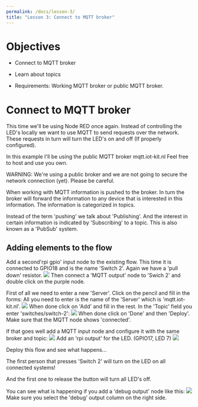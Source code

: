 ```yaml
---
permalink: /docs/lesson-3/
title: "Lesson 3: Connect to MQTT broker"
---
```


# Objectives
- Connect to MQTT broker
- Learn about topics

- Requirements: Working MQTT broker or public MQTT broker.

# Connect to MQTT broker
This time we'll be using Node RED once again.
Instead of controlling the LED's locally we want to use MQTT to send requests over the network. These requests in turn will turn the LED's on and off (If properly configured).

In this example I'll be using the public MQTT broker mqtt.iot-kit.nl
Feel free to host and use you own.

WARNING: We're using a public broker and we are not going to secure the network connection (yet). Please be careful.

When working with MQTT information is pushed to the broker. In turn the broker will forward the information to any device that is interested in this information. The information is categorized in topics.

Instead of the term 'pushing' we talk about 'Publishing'. And the interest in certain information is indicated by 'Subscribing' to a topic.
This is also known as a 'PubSub' system.

## Adding elements to the flow
Add a second'rpi gpio' input node to the existing flow. This time it is connected to GPIO18 and is the name 'Switch 2'. Again we have a 'pull down' resistor.
![](/img/lessons/lesson-3/switch-2.png)
Then connect a 'MQTT output' node to 'Swich 2' and double click on the purple node.

First of all we need to enter a new 'Server'. Click on the pencil and fill in the forms:
All you need to enter is the name of the 'Server' which is 'mqtt.iot-kit.nl'. ![](/img/lessons/lesson-3/mqtt-output-1.png)
When done click on 'Add' and fill in the rest.
In the 'Topic' field you enter 'switches/switch-2': ![](/img/lessons/lesson-3/mqtt-output-2.png)
When done click on 'Done' and then 'Deploy'.
Make sure that the MQTT node shows 'connected'.

If that goes well add a MQTT input node and configure it with the same broker and topic: ![](/img/lessons/lesson-3/mqtt-input-1.png)
Add an 'rpi output' for the LED. (GPIO17, LED 7) ![](/img/lessons/lesson-3/mqtt-input-2.png)

Deploy this flow and see what happens...

The first person that presses 'Switch 2' will turn on the LED on all connected systems!

And the first one to release the button will turn all LED's off.

You can see what is happening if you add a 'debug output' node like this: ![](/img/lessons/lesson-3/debug.png)
Make sure you select the 'debug' output column on the right side.

